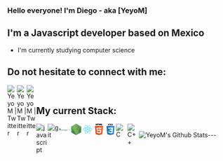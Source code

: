 ### Hello everyone! I'm Diego - aka [YeyoM]

## I'm a Javascript developer based on Mexico
- I'm currently studying computer science

## Do not hesitate to connect with me:

[<img align="left" alt="YeyoM | Twitter" width="22px" src="https://cdn.jsdelivr.net/npm/simple-icons@v3/icons/twitter.svg" />][twitter]
[<img align="left" alt="YeyoM | Twitter" width="22px" src="https://cdn.jsdelivr.net/npm/simple-icons@v3/icons/linkedin.svg" />][linkedin]
[<img align="left" alt="YeyoM | Twitter" width="22px" src="https://cdn.jsdelivr.net/npm/simple-icons@v3/icons/instagram.svg" />][instagram]

<br />

## My current Stack:
<img align="left" alt="javascript" width="26px" src="https://raw.githubusercontent.com/jmnote/z-icons/master/svg/javascript.svg"/>
<img align="left" alt="git" width="26px" src="https://raw.githubusercontent.com/jmnote/z-icons/master/svg/git.svg"/>
<img align="left" alt="mongodb" width="26px" src="https://raw.githubusercontent.com/github/explore/80688e429a7d4ef2fca1e82350fe8e3517d3494d/topics/mongodb/mongodb.png" />
<img align="left" alt="Node.js" width="26px" src="https://raw.githubusercontent.com/github/explore/80688e429a7d4ef2fca1e82350fe8e3517d3494d/topics/nodejs/nodejs.png" />
<img align="left" alt="React" width="26px" src="https://raw.githubusercontent.com/github/explore/80688e429a7d4ef2fca1e82350fe8e3517d3494d/topics/react/react.png" />
<img align="left" alt="HTML5" width="26px" src="https://raw.githubusercontent.com/github/explore/80688e429a7d4ef2fca1e82350fe8e3517d3494d/topics/html/html.png" />
<img align="left" alt="CSS3" width="26px" src="https://raw.githubusercontent.com/github/explore/80688e429a7d4ef2fca1e82350fe8e3517d3494d/topics/css/css.png" />
<img align="left" alt="C" width="26px" src="https://raw.githubusercontent.com/jmnote/z-icons/master/svg/c.svg" />
<img align="left" alt="C++" width="26px" src="https://raw.githubusercontent.com/jmnote/z-icons/master/svg/cpp.svg" />

<br />
---
<img align="left" alt="YeyoM's Github Stats"src="https://github-readme-stats.vercel.app/api?username=YeyoM?show_icons=true?hide_border=true" />
<br />

[twitter]: https://twitter.com/YeyoMoreno24
[linkedin]: https://www.linkedin.com/in/diego-moreno-05a158219/
[instagram]: https://www.instagram.com/yeyo.moreno/

